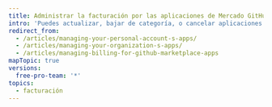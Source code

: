 ```yaml
---
title: Administrar la facturación por las aplicaciones de Mercado GitHub
intro: 'Puedes actualizar, bajar de categoría, o cancelar aplicaciones {% data variables.product.prodname_marketplace %} en cualquier momento.'
redirect_from:
  - /articles/managing-your-personal-account-s-apps/
  - /articles/managing-your-organization-s-apps/
  - /articles/managing-billing-for-github-marketplace-apps
mapTopic: true
versions:
  free-pro-team: '*'
topics:
  - facturación
---
```



